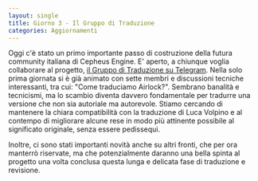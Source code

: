 ```yaml
---
layout: single
title: Giorno 3 - Il Gruppo di Traduzione
categories: Aggiornamenti
---
```

Oggi c'è stato un primo importante passo di costruzione della futura community italiana di Cepheus Engine. E' aperto, a chiunque voglia collaborare al progetto, [il Gruppo di Traduzione su Telegram](https://t.me/cepheus_engine_ita). Nella solo prima giornata si è già animato con sette membri e discussioni tecniche interessanti, tra cui: "Come traduciamo Airlock?". Sembrano banalità e tecnicismi, ma lo scambio diventa davvero fondamentale per tradurre una versione che non sia autoriale ma autorevole. Stiamo cercando di mantenere la chiara compatibilità con la traduzione di Luca Volpino e al contempo di migliorare alcune rese in modo più attinente possibile al significato originale, senza essere pedissequi.

Inoltre, ci sono stati importanti novità anche su altri fronti, che per ora manterrò riservate, ma che potenzialmente daranno una bella spinta al progetto una volta conclusa questa lunga e delicata fase di traduzione e revisione.
